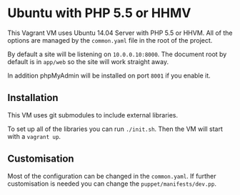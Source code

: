 Ubuntu with PHP 5.5 or HHMV
===========================

This Vagrant VM uses Ubuntu 14.04 Server with PHP 5.5 or HHVM. All of the options are managed by the `common.yaml` file in the root of the project. 

By default a site will be listening on `10.0.0.10:8000`. The document root by default is in `app/web` so the site will work straight away.

In addition phpMyAdmin will be installed on port `8001` if you enable it.

Installation
------------

This VM uses git submodules to include external libraries. 

To set up all of the libraries you can run `./init.sh`. Then the VM will start with a `vagrant up`.

Customisation
-------------

Most of the configuration can be changed in the `common.yaml`. If further customisation is needed you can change the `puppet/manifests/dev.pp`.
